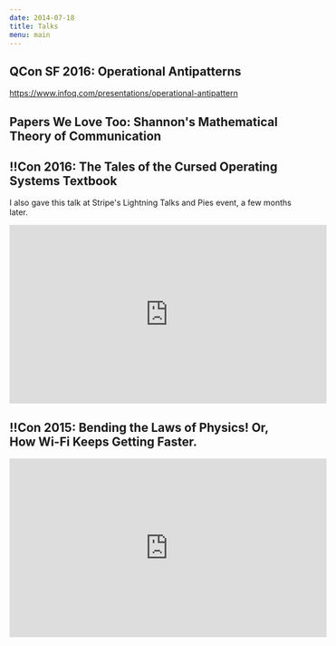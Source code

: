 ```yaml
---
date: 2014-07-18
title: Talks
menu: main
---
```


## QCon SF 2016: Operational Antipatterns
https://www.infoq.com/presentations/operational-antipattern

<script async class="speakerdeck-embed" data-id="2aab001fdca34428bc7a56fc13c64bf6" data-ratio="1.77777777777778" src="//speakerdeck.com/assets/embed.js"></script>

## Papers We Love Too: Shannon's Mathematical Theory of Communication

<script async class="speakerdeck-embed" data-id="9c716593a1974b3bac610c3b95c07515" data-ratio="1.33333333333333" src="//speakerdeck.com/assets/embed.js"></script>

## !!Con 2016: The Tales of the Cursed Operating Systems Textbook

I also gave this talk at Stripe's Lightning Talks and Pies event, a few months later.

<script async class="speakerdeck-embed" data-id="5b28cca562924d7f81004946599fb420" data-ratio="1.33333333333333" src="//speakerdeck.com/assets/embed.js"></script>

<iframe width="560" height="315" src="https://www.youtube.com/embed/QxtwVsHxvC4rel=0&amp;showinfo=0" frameborder="0" allowfullscreen></iframe>

## !!Con 2015: Bending the Laws of Physics! Or, How Wi-Fi Keeps Getting Faster.
<iframe width="560" height="315" src="https://www.youtube.com/embed/tg_8H0TdpOc?rel=0&amp;showinfo=0" frameborder="0" allowfullscreen></iframe>

<script async class="speakerdeck-embed" data-id="263bb07ecda54da39da8a718d9619138" data-ratio="1.33333333333333" src="//speakerdeck.com/assets/embed.js"></script>